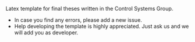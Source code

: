 Latex template for final theses written in the Control Systems Group.

* In case you find any errors, please add a new issue.
* Help developing the template is highly appreciated. Just ask us and we will add you as developer.